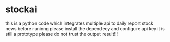 # stockai
this is a python code which integrates multiple api to daily report stock news
before runinng please install the dependecy and configure api key 
it is still a prototype please do not trust the output result!!!
